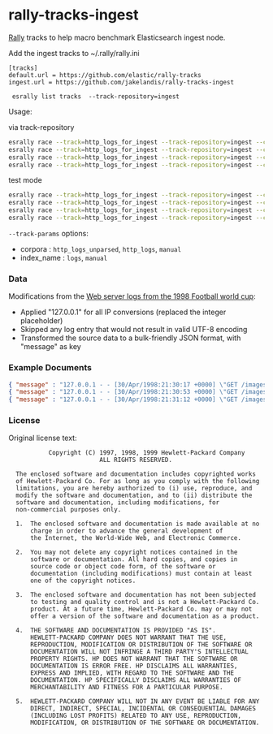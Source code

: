 # rally-tracks-ingest

[Rally](https://github.com/elastic/rally) tracks to help macro benchmark Elasticsearch ingest node. 

Add the ingest tracks to ~/.rally/rally.ini
```
[tracks]
default.url = https://github.com/elastic/rally-tracks
ingest.url = https://github.com/jakelandis/rally-tracks-ingest
```

```
 esrally list tracks  --track-repository=ingest
```

Usage:

via track-repository
```bash
esrally race --track=http_logs_for_ingest --track-repository=ingest --challenge=baseline
esrally race --track=http_logs_for_ingest --track-repository=ingest --challenge=grok
esrally race --track=http_logs_for_ingest --track-repository=ingest --challenge=dissect
esrally race --track=http_logs_for_ingest --track-repository=ingest --challenge=geoip  --elasticsearch-plugins="ingest-geoip"

``` 

test mode
```bash
esrally race --track=http_logs_for_ingest --track-repository=ingest --challenge=baseline --test-mode
esrally race --track=http_logs_for_ingest --track-repository=ingest --challenge=grok --test-mode
esrally race --track=http_logs_for_ingest --track-repository=ingest --challenge=dissect --test-mode
esrally race --track=http_logs_for_ingest --track-repository=ingest --challenge=geoip  --elasticsearch-plugins="ingest-geoip" --test-mode
``` 

 
`--track-params` options:
* corpora : `http_logs_unparsed`,  `http_logs`,  `manual`
* index_name : `logs`, `manual` 

 
### Data
 
Modifications from the [Web server logs from the 1998 Football world cup](http://ita.ee.lbl.gov/html/contrib/WorldCup.html): 
 
 * Applied "127.0.0.1" for all IP conversions (replaced the integer placeholder)
 * Skipped any log entry that would not result in valid UTF-8 encoding  
 * Transformed the source data to a bulk-friendly JSON format, with "message" as key
 
 ### Example Documents
 
 ```json
 { "message" : "127.0.0.1 - - [30/Apr/1998:21:30:17 +0000] \"GET /images/hm_bg.jpg HTTP/1.0\" 200 -"}
 { "message" : "127.0.0.1 - - [30/Apr/1998:21:30:53 +0000] \"GET /images/hm_bg.jpg HTTP/1.0\" 200 -"}
 { "message" : "127.0.0.1 - - [30/Apr/1998:21:31:12 +0000] \"GET /images/hm_bg.jpg HTTP/1.0\" 200 -"}
 ```
 
### License

Original license text:

               Copyright (C) 1997, 1998, 1999 Hewlett-Packard Company
                             ALL RIGHTS RESERVED.
     
      The enclosed software and documentation includes copyrighted works
      of Hewlett-Packard Co. For as long as you comply with the following
      limitations, you are hereby authorized to (i) use, reproduce, and
      modify the software and documentation, and to (ii) distribute the
      software and documentation, including modifications, for
      non-commercial purposes only.
          
      1.  The enclosed software and documentation is made available at no
          charge in order to advance the general development of
          the Internet, the World-Wide Web, and Electronic Commerce.
     
      2.  You may not delete any copyright notices contained in the
          software or documentation. All hard copies, and copies in
          source code or object code form, of the software or
          documentation (including modifications) must contain at least
          one of the copyright notices.
     
      3.  The enclosed software and documentation has not been subjected
          to testing and quality control and is not a Hewlett-Packard Co.
          product. At a future time, Hewlett-Packard Co. may or may not
          offer a version of the software and documentation as a product.
      
      4.  THE SOFTWARE AND DOCUMENTATION IS PROVIDED "AS IS".
          HEWLETT-PACKARD COMPANY DOES NOT WARRANT THAT THE USE,
          REPRODUCTION, MODIFICATION OR DISTRIBUTION OF THE SOFTWARE OR
          DOCUMENTATION WILL NOT INFRINGE A THIRD PARTY'S INTELLECTUAL
          PROPERTY RIGHTS. HP DOES NOT WARRANT THAT THE SOFTWARE OR
          DOCUMENTATION IS ERROR FREE. HP DISCLAIMS ALL WARRANTIES,
          EXPRESS AND IMPLIED, WITH REGARD TO THE SOFTWARE AND THE
          DOCUMENTATION. HP SPECIFICALLY DISCLAIMS ALL WARRANTIES OF
          MERCHANTABILITY AND FITNESS FOR A PARTICULAR PURPOSE.
      
      5.  HEWLETT-PACKARD COMPANY WILL NOT IN ANY EVENT BE LIABLE FOR ANY
          DIRECT, INDIRECT, SPECIAL, INCIDENTAL OR CONSEQUENTIAL DAMAGES
          (INCLUDING LOST PROFITS) RELATED TO ANY USE, REPRODUCTION,
          MODIFICATION, OR DISTRIBUTION OF THE SOFTWARE OR DOCUMENTATION.
